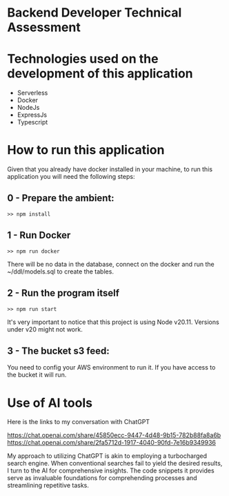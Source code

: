 # Backend Developer Technical Assessment

# Technologies used on the development of this application

- Serverless
- Docker
- NodeJs
- ExpressJs
- Typescript

# How to run this application
Given that you already have docker installed in your machine, to run this application 
you will need the following steps:

## 0 - Prepare the ambient:
    >> npm install

## 1 - Run Docker
    >> npm run docker
There will be no data in the database, connect on the docker and run the ~/ddl/models.sql to create
the tables.

## 2 - Run the program itself
    >> npm run start
It's very important to notice that this project is using Node v20.11. Versions under v20 might not work.

## 3 - The bucket s3 feed:
You need to config your AWS environment to run it. If you have access to the bucket it will run. 


# Use of AI tools

Here is the links to my conversation with ChatGPT

https://chat.openai.com/share/45850ecc-9447-4d48-9b15-782b88fa8a6b
https://chat.openai.com/share/2fa5712d-1917-4040-90fd-7e16b9349936

My approach to utilizing ChatGPT is akin to employing a turbocharged search engine.
When conventional searches fail to yield the desired results, I turn to the AI for comprehensive insights. 
The code snippets it provides serve as invaluable foundations for comprehending processes and streamlining 
repetitive tasks.

